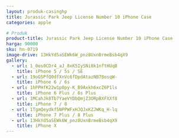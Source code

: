 ```yaml
---
layout: produk-casinghp
title: Jurassic Park Jeep License Number 10 iPhone Case
categories: apple

# Produk
product-title: Jurassic Park Jeep License Number 10 iPhone Case
harga: 90000
sku: hn-0719
image-drive: 13HkYd5aSEWk6W_pnz8UxnBrmeBsb4qX9
gallery:
  - url: 1_0os0CDr4_aJ_8xK5IySNi8k1nftHUqB
    title: iPhone 5 / 5s / SE
  - url: 19oGSPfQ0dfXnVc6fDpdAtazNB78osqW-
    title: iPhone 6 / 6s
  - url: 1hPPHfK22w1p0py-K_B9Axkh6xcZ6P1ls
    title: iPhone 6 Plus / 6s Plus
  - url: 1MCahJk8Tb7YaeVYDbQmjZ3ORpBXFXXf8
    title: iPhone 7 / 8
  - url: 1TgmQeydkf5NPPWFxHJQJxKZJWKq_H-lq
    title: iPhone 7 Plus / 8 Plus
  - url: 13HkYd5aSEWk6W_pnz8UxnBrmeBsb4qX9
    title: iPhone X
---
```

